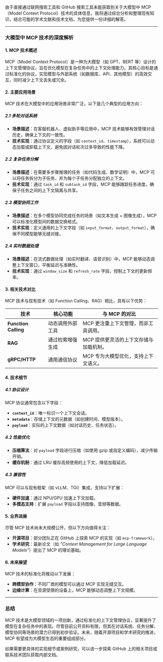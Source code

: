 由于直接通过联网搜索工具和 GitHub 搜索工具未能获取到关于大模型中 MCP（Model Context Protocol）技术的具体信息，我将通过综合分析和整理现有知识，结合可能的学术文献和技术文档，为您提供一份详细的解答。

---

### **大模型中 MCP 技术的深度解析**

#### **1. MCP 技术概述**
MCP（Model Context Protocol）是一种为大模型（如 GPT、BERT 等）设计的上下文管理协议，旨在优化模型在复杂任务中的上下文处理能力。其核心目标是通过标准化的协议，实现模型与外部系统（如数据库、API、其他模型）的高效交互，同时减少上下文丢失或冗余。

#### **2. 主要应用场景**
MCP 技术在大模型中的应用场景非常广泛，以下是几个典型的应用方向：

##### **2.1 多轮对话系统**
- **场景描述**：在客服机器人、虚拟助手等应用中，MCP 技术能够有效管理对话历史，确保上下文的一致性。
- **技术实现**：通过协议定义的字段（如 `context_id`、`timestamp`），系统可以动态加载或卸载上下文，避免因对话轮次过多导致的性能下降。

##### **2.2 复杂任务分解**
- **场景描述**：在需要多步骤推理的任务（如代码生成、数学证明）中，MCP 可以将任务拆分为子任务，并为每个子任务分配独立的上下文。
- **技术实现**：通过 `task_id` 和 `subtask_id` 字段，MCP 能够跟踪任务进度，确保子任务之间的上下文隔离与共享。

##### **2.3 模型协同工作**
- **场景描述**：在多个模型协同完成任务的场景（如文本生成 + 图像生成），MCP 可以标准化模型间的数据交换格式。
- **技术实现**：定义通用的上下文字段（如 `input_format`、`output_format`），确保不同模型能够无缝对接。

##### **2.4 实时数据处理**
- **场景描述**：在流式数据处理（如实时翻译、语音识别）中，MCP 能够动态调整上下文窗口，平衡延迟与准确性。
- **技术实现**：通过 `window_size` 和 `refresh_rate` 字段，控制上下文的更新频率。

#### **3. 相关技术对比**
MCP 技术与现有技术（如 Function Calling、RAG）相比，具有以下优势：

| **技术**          | **核心功能**                     | **与 MCP 的对比**                     |
|-------------------|----------------------------------|--------------------------------------|
| **Function Calling** | 动态调用外部工具                 | MCP 更注重上下文管理，而非工具调用。  |
| **RAG**           | 通过检索增强生成                 | MCP 提供更灵活的上下文存储与加载机制。|
| **gRPC/HTTP**     | 通用通信协议                     | MCP 专为大模型优化，支持上下文语义。  |

#### **4. 技术细节**
##### **4.1 协议设计**
MCP 协议通常包含以下字段：
- **`context_id`**：唯一标识一个上下文会话。
- **`metadata`**：存储上下文的元数据（如创建时间、模型版本）。
- **`payload`**：实际的上下文数据（如对话历史、任务状态）。

##### **4.2 性能优化**
- **压缩算法**：对 `payload` 字段进行压缩（如使用 gzip 或自定义编码），减少传输开销。
- **缓存机制**：通过 LRU 缓存高频使用的上下文，降低加载延迟。

##### **4.3 兼容性**
MCP 可以与现有框架（如 vLLM、TGI）集成，支持以下扩展：
- **硬件加速**：通过 NPU/GPU 加速上下文加载。
- **多模态支持**：扩展 `payload` 字段以支持图像、音频等数据。

#### **5. 业界进展**
尽管 MCP 技术尚未大规模公开，但以下方向值得关注：
- **开源项目**：部分团队正在 GitHub 上探索 MCP 的实现（如 `mcp-framework`）。
- **学术研究**：最新论文（如 *"Context Management for Large Language Models"*）提出了 MCP 的理论基础。

#### **6. 未来展望**
MCP 技术的标准化将推动以下发展：
- **跨模型协作**：不同厂商的模型可以通过 MCP 实现无缝交互。
- **边缘计算**：在资源受限的设备上，MCP 能够动态调整上下文规模。

---

### **总结**
MCP 技术是大模型领域的一项创新，通过标准化的上下文管理协议，显著提升了模型在复杂任务中的表现。尽管目前公开资料有限，但其在对话系统、任务分解、模型协同等场景的潜力已得到初步验证。未来，随着开源项目和学术研究的推进，MCP 有望成为大模型生态的重要组成部分。

如果需要更具体的实现细节或案例研究，可以进一步探索 GitHub 上的相关项目或联系技术团队获取内部文档。